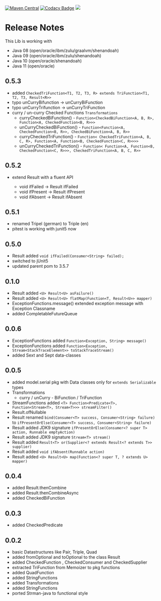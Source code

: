 [![Maven Central](https://maven-badges.herokuapp.com/maven-central/org.rapidpm/rapidpm-functional-reactive/badge.svg)](https://maven-badges.herokuapp.com/maven-central/org.rapidpm/rapidpm-functional-reactive)
[![Codacy Badge](https://api.codacy.com/project/badge/Grade/a0b7d530374d400fa9a79d270cf95c1a)](https://www.codacy.com/app/sven-ruppert/functional-reactive-lib?utm_source=github.com&amp;utm_medium=referral&amp;utm_content=functional-reactive/functional-reactive-lib&amp;utm_campaign=Badge_Grade)
[![](http://drone.rapidpm.org/api/badges/RapidPM/functional-reactive-lib/status.svg?branch=develop)](http://drone.rapidpm.org/api/badges/RapidPM/functional-reactive-lib/status.svg?branch=develop)


# Release Notes

This Lib is working with
 * Java 08 (open/oracle/ibm/zulu/graalvm/shenandoah)
 * Java 09 (open/oracle/ibm/zulu/shenandoah)
 * Java 10 (open/oracle/shenandoah)
 * Java 11 (open/oracle)

## 0.5.3
* added ```CheckedTriFunction<T1, T2, T3, R> extends TriFunction<T1, T2, T3, Result<R>>```
* typo unCurryBifunction -> unCurryBiFunction
* typo unCurryTrifunction -> unCurryTriFunction
* curry / un-curry Checked Functions ```Transformations```
    * curryCheckedBiFunction() - ```Function<CheckedBiFunction<A, B, R>, Function<A, CheckedFunction<B, R>>>```
    * unCurryCheckedBiFunction() - ```Function<Function<A, CheckedFunction<B, R>>, CheckedBiFunction<A, B, R>>```
    * curryCheckedTriFunction() - ```Function<
            CheckedTriFunction<A, B, C, R>,
            Function<A, Function<B, CheckedFunction<C, R>>>>```
    * unCurryCheckedTriFunction() - ```Function<
            Function<A, Function<B, CheckedFunction<C, R>>>,
            CheckedTriFunction<A, B, C, R>>``` 
    
## 0.5.2
* extend Result<T> with a fluent API
    * void ifFailed -> Result<T> ifFailed
    * void ifPresent -> Result<T> ifPresent
    * void ifAbsent -> Result<T> ifAbsent
    
## 0.5.1
* renamed Tripel (german) to Triple (en)
* pitest is working with junit5 now

## 0.5.0
* Result added ```void ifFailed(Consumer<String> failed);```
* switched to jUnit5
* updated parent pom to 3.5.7

## 0.1.0
* Result added ```<U> Result<U> asFailure()```
* Result added ```<U> Result<U> flatMap(Function<T, Result<U>> mapper)```
* ExceptionFunctions.message() extended exception message with Exception Classname
* added CompletableFutureQueue

## 0.0.6
* ExceptionFunctions added ```Function<Exception, String> message()```
* ExceptionFunctions added ```Function<Exception, Stream<StackTraceElement>> toStackTraceStream()```
* added Sext and Sept data-classes

## 0.0.5
* added model.serial pkg with Data classes only for ```extends Serializable``` types
* Transformations
    + curry / unCurry - BiFunction / TriFunction
* StreamFunctions added ```<T> Function<Predicate<T>, Function<Stream<T>, Stream<T>>> streamFilter()```
* Result.ofNullable
* Result renamed ```bind(Consumer<T> success, Consumer<String> failure)``` 
        to 
        ```ifPresentOrElse(Consumer<T> success, Consumer<String> failure)```
* Result added JDK9 signature ```ifPresentOrElse(Consumer<? super T> action, Runnable emptyAction)```
* Result added JDK9 signature ```Stream<T> stream()```
* Result added ```Result<T> or(Supplier<? extends Result<? extends T>> supplier)```
* Result added ```void ifAbsent(Runnable action)```
* Result added ```<U> Result<U> map(Function<? super T, ? extends U> mapper)```


## 0.0.4
* added Result.thenCombine
* added Result.thenCombineAsync
* added CheckedBiFunction

## 0.0.3
* added CheckedPredicate

## 0.0.2
* basic Datastructures like Pair, Triple, Quad
* added fromOptional and toOptional to the class Result
* added CheckedFunction , CheckedConsumer and CheckedSupplier
* extracted TriFunction from Memoizer to pkg functions
* added QuadFunction
* added StringFunctions
* added Transformations 
* added StringFunctions
* ported Strman-java to functional style
